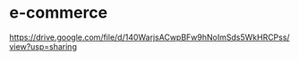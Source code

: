 # e-commerce




https://drive.google.com/file/d/140WarjsACwpBFw9hNoImSds5WkHRCPss/view?usp=sharing
